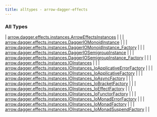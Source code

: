 ```yaml
---
title: alltypes - arrow-dagger-effects
---
```


### All Types

| [arrow.dagger.effects.instances.ArrowEffectsInstances](../arrow.dagger.effects.instances/-arrow-effects-instances/index.html) |  |
| [arrow.dagger.effects.instances.DaggerIOMonoidInstance](../arrow.dagger.effects.instances/-dagger-i-o-monoid-instance/index.html) |  |
| [arrow.dagger.effects.instances.DaggerIOMonoidInstance_Factory](../arrow.dagger.effects.instances/-dagger-i-o-monoid-instance_-factory/index.html) |  |
| [arrow.dagger.effects.instances.DaggerIOSemigroupInstance](../arrow.dagger.effects.instances/-dagger-i-o-semigroup-instance/index.html) |  |
| [arrow.dagger.effects.instances.DaggerIOSemigroupInstance_Factory](../arrow.dagger.effects.instances/-dagger-i-o-semigroup-instance_-factory/index.html) |  |
| [arrow.dagger.effects.instances.IOInstances](../arrow.dagger.effects.instances/-i-o-instances/index.html) |  |
| [arrow.dagger.effects.instances.IOInstances_IoApplicativeErrorFactory](../arrow.dagger.effects.instances/-i-o-instances_-io-applicative-error-factory/index.html) |  |
| [arrow.dagger.effects.instances.IOInstances_IoApplicativeFactory](../arrow.dagger.effects.instances/-i-o-instances_-io-applicative-factory/index.html) |  |
| [arrow.dagger.effects.instances.IOInstances_IoAsyncFactory](../arrow.dagger.effects.instances/-i-o-instances_-io-async-factory/index.html) |  |
| [arrow.dagger.effects.instances.IOInstances_IoBracketFactory](../arrow.dagger.effects.instances/-i-o-instances_-io-bracket-factory/index.html) |  |
| [arrow.dagger.effects.instances.IOInstances_IoEffectFactory](../arrow.dagger.effects.instances/-i-o-instances_-io-effect-factory/index.html) |  |
| [arrow.dagger.effects.instances.IOInstances_IoFunctorFactory](../arrow.dagger.effects.instances/-i-o-instances_-io-functor-factory/index.html) |  |
| [arrow.dagger.effects.instances.IOInstances_IoMonadErrorFactory](../arrow.dagger.effects.instances/-i-o-instances_-io-monad-error-factory/index.html) |  |
| [arrow.dagger.effects.instances.IOInstances_IoMonadFactory](../arrow.dagger.effects.instances/-i-o-instances_-io-monad-factory/index.html) |  |
| [arrow.dagger.effects.instances.IOInstances_IoMonadSuspendFactory](../arrow.dagger.effects.instances/-i-o-instances_-io-monad-suspend-factory/index.html) |  |

